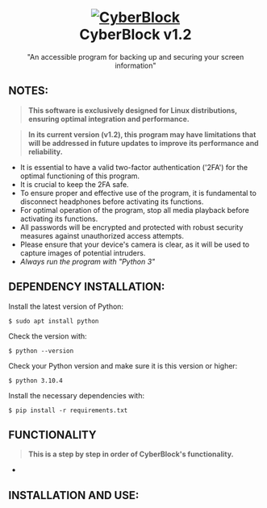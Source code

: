 <h1 align="center">
  <br>
  <a href="https://github.com/BobyGreen/CyberBlock"><img src="https://github.com/BobyGreen/CyberBloock/blob/main/Program/Logotipo.png" alt="CyberBlock"></a>
  <br>
  CyberBlock v1.2
  <br>
</h1>


<p align="center">"An accessible program for backing up and securing your screen information"</p>

## NOTES:

> **This software is exclusively designed for Linux distributions, ensuring optimal integration and performance.**

> **In its current version (v1.2), this program may have limitations that will be addressed in future updates to improve its performance and reliability.**

- It is essential to have a valid two-factor authentication ('2FA') for the optimal functioning of this program.
- It is crucial to keep the 2FA safe.
- To ensure proper and effective use of the program, it is fundamental to disconnect headphones before activating its functions.
- For optimal operation of the program, stop all media playback before activating its functions.
- All passwords will be encrypted and protected with robust security measures against unauthorized access attempts.
- Please ensure that your device's camera is clear, as it will be used to capture images of potential intruders.
- *Always run the program with "Python 3"*

## DEPENDENCY INSTALLATION:
Install the latest version of Python:
```shell script
$ sudo apt install python
```
Check the version with:
```shell script
$ python --version
```
Check your Python version and make sure it is this version or higher:
```shell script
$ python 3.10.4
```
Install the necessary dependencies with:
```shell script
$ pip install -r requirements.txt
```

## FUNCTIONALITY
>**This is a step by step in order of CyberBlock's functionality.**
-

## INSTALLATION AND USE:







